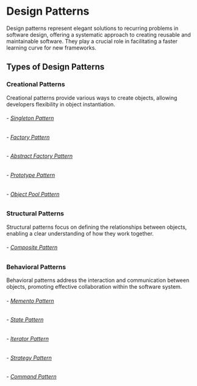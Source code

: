 # Design Patterns

Design patterns represent elegant solutions to recurring problems in software design, offering a systematic approach to creating reusable and maintainable software. They play a crucial role in facilitating a faster learning curve for new frameworks.

## Types of Design Patterns

### Creational Patterns
Creational patterns provide various ways to create objects, allowing developers flexibility in object instantiation.

###### - [Singleton Pattern](src/main/java/com/design/patterns/creational/singleton/README.md)
###### - [Factory Pattern](src/main/java/com/design/patterns/creational/factory/README.md)
###### - [Abstract Factory Pattern](src/main/java/com/design/patterns/creational/abstractFactory/README.md)
###### - [Prototype Pattern](src/main/java/com/design/patterns/creational/prototype/README.md)
###### - [Object Pool Pattern](src/main/java/com/design/patterns/creational/objectPool/README.md)

### Structural Patterns
Structural patterns focus on defining the relationships between objects, enabling a clear understanding of how they work together.
###### - [Composite Pattern](src/main/java/com/design/patterns/structural/composite/README.md)

### Behavioral Patterns
Behavioral patterns address the interaction and communication between objects, promoting effective collaboration within the software system.

###### - [Memento Pattern](src/main/java/com/design/patterns/behavioral/memento/README.md)
###### - [State Pattern](src/main/java/com/design/patterns/behavioral/state/README.md)
###### - [Iterator Pattern](src/main/java/com/design/patterns/behavioral/iterator/README.md)
###### - [Strategy Pattern](src/main/java/com/design/patterns/behavioral/strategy/README.md)
###### - [Command Pattern](src/main/java/com/design/patterns/behavioral/command/README.md)

